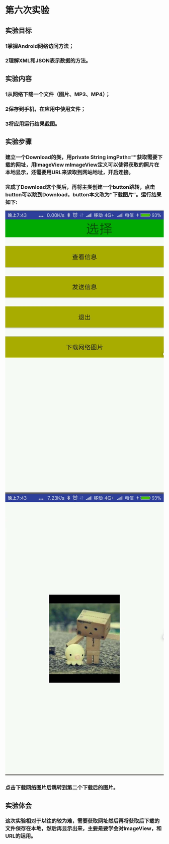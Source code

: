 # 第六次实验
## 实验目标
### 1掌握Android网络访问方法；
### 2理解XML和JSON表示数据的方法。
## 实验内容
### 1从网络下载一个文件（图片、MP3、MP4）；
### 2保存到手机，在应用中使用文件；
### 3将应用运行结果截图。
## 实验步骤
### 建立一个Download的类，用private String imgPath=""获取需要下载的网址，用ImageView mImageView定义可以使得获取的照片在本地显示，还需要用URL来读取到网站地址，开启连接。
### 完成了Download这个类后，再将主类创建一个button跳转，点击button可以跳到Download，button本文改为“下载图片”。运行结果如下:
 ![截图](https://raw.githubusercontent.com/First-lin/android-labs-2018/ba8b2d2b26e272bcede2b4950ef71143c7ef2ce1/soft1614080902431/%E7%AC%AC%E5%85%AD%E6%AC%A1%E5%AE%9E%E9%AA%8C1.jpg)
 ![截图](https://raw.githubusercontent.com/First-lin/android-labs-2018/ba8b2d2b26e272bcede2b4950ef71143c7ef2ce1/soft1614080902431/%E7%AC%AC%E5%85%AD%E6%AC%A1%E5%AE%9E%E9%AA%8C2.jpg)
### 点击下载网络图片后跳转到第二个下载后的图片。
## 实验体会
### 这次实验相对于以往的较为难，需要获取网址然后再将获取后下载的文件保存在本地，然后再显示出来，主要是要学会对ImageView，和URL的运用。
